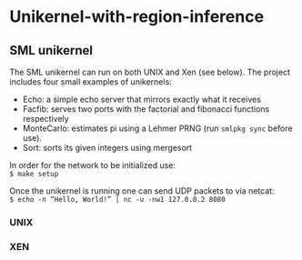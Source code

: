 <!-- # Unikernel-with-region-inference

## MirageOS guides
[Installation](https://mirage.io/docs/install) <br />
[Hello MirageOS World](https://mirage.io/docs/hello-world) <br />

## Unikernel 
[Functors](https://dev.realworldocaml.org/functors.html) <br />
[First-class modules](https://dev.realworldocaml.org/first-class-modules.html) <br />
[Unikernels: Rise of the Virtual Library Operating System](https://queue.acm.org/detail.cfm?id=2566628) <br />

## Notes
`mirage configure -t unix` <br />
`echo -n hello tcp world | nc -nw1 127.0.0.1 8080` <br />

### Setting up tuntap
`sudo modprobe tun`
`sudo tunctl -u $USER -t tap0`
`sudo ifconfig tap0 10.0.0.1 up`

### Monitor network interface (tap0)
`sudo tshark -i tap0` -->

# Unikernel-with-region-inference
## SML unikernel
The SML unikernel can run on both UNIX and Xen (see below). The project includes four small examples of unikernels:
* Echo: a simple echo server that mirrors exactly what it receives
* Facfib: serves two ports with the factorial and fibonacci functions respectively
* MonteCarlo: estimates pi using a Lehmer PRNG (run `smlpkg sync` before use). 
* Sort: sorts its given integers using mergesort

In order for the network to be initialized use: <br />
`$ make setup`

Once the unikernel is running one can send UDP packets to via netcat: <br />
`$ echo -n “Hello, World!” | nc -u -nw1 127.0.0.2 8080`

### UNIX

### XEN